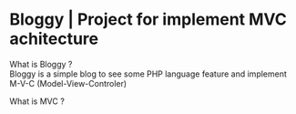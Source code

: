 # Bloggy | Project for implement MVC achitecture

What is Bloggy ?  
Bloggy is a simple blog to see some PHP language feature and implement M-V-C (Model-View-Controler)  

What is MVC ?  

